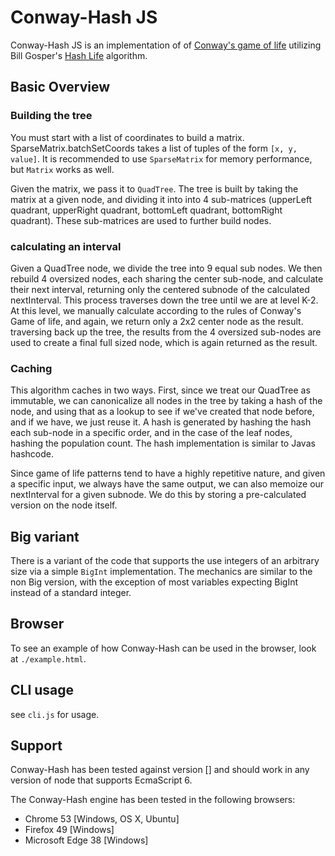 # Conway-Hash JS

Conway-Hash JS is an implementation of of [Conway's game of life](https://en.wikipedia.org/wiki/Conway%27s_Game_of_Life) utilizing Bill Gosper's [Hash Life](https://en.wikipedia.org/wiki/Hashlife) algorithm.

## Basic Overview

### Building the tree
You must start with a list of coordinates to build a matrix.  SparseMatrix.batchSetCoords takes a list of tuples of the form `[x, y, value]`.  It is recommended 
to use `SparseMatrix` for memory performance, but `Matrix` works as well.

Given the matrix, we pass it to `QuadTree`.  The tree is built by taking the matrix at a given node, and dividing it into into 4 sub-matrices (upperLeft quadrant, upperRight quadrant, bottomLeft quadrant, bottomRight quadrant).
These sub-matrices are used to further build nodes.

### calculating an interval

Given a QuadTree node, we divide the tree into 9 equal sub nodes.  We then rebuild 4 oversized nodes, each sharing the center sub-node, and calculate their next interval, returning
only the centered subnode of the calculated nextInterval.  This process traverses down the tree until we are at level K-2.  At this level, we manually calculate according to 
the rules of Conway's Game of life, and again, we return only a 2x2 center node as the result.  traversing back up the tree, the results from the 4 oversized sub-nodes are used
to create a final full sized node, which is again returned as the result.

### Caching

This algorithm caches in two ways.  First, since we treat our QuadTree as immutable, we can canonicalize all nodes in the tree by taking a hash of the node, and using that as a lookup to see
if we've created that node before, and if we have, we just reuse it.  A hash is generated by hashing the hash each sub-node in a specific order, and in the case of the leaf nodes,
hashing the population count.  The hash implementation is similar to Javas hashcode.

Since game of life patterns tend to have a highly repetitive nature, and given a specific input, we always have the same output, we can also memoize our nextInterval for a given subnode.  We do this by
storing a pre-calculated version on the node itself. 

## Big variant

There is a variant of the code that supports the use integers of an arbitrary size via a simple `BigInt` implementation.  The mechanics are similar to the non Big version, with the
exception of most variables expecting BigInt instead of a standard integer.

## Browser

To see an example of how Conway-Hash can be used in the browser, look at `./example.html`.

## CLI usage

see `cli.js` for usage.

## Support

Conway-Hash has been tested against version [] and should work in any version of node that supports EcmaScript 6.

The Conway-Hash engine has been tested in the following browsers:

* Chrome 53 [Windows, OS X, Ubuntu]
* Firefox 49 [Windows]
* Microsoft Edge 38 [Windows]
